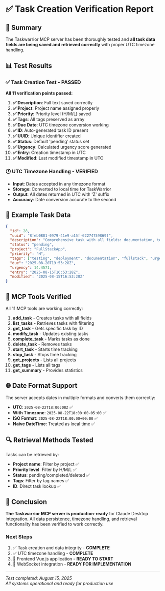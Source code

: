# ✅ Task Creation Verification Report

## 🎯 Summary

The Taskwarrior MCP server has been thoroughly tested and **all task data fields are being saved and retrieved correctly** with proper UTC timezone handling.

## 📊 Test Results

### ✅ Task Creation Test - PASSED
**All 11 verification points passed:**

1. **✅ Description**: Full text saved correctly
2. **✅ Project**: Project name assigned properly  
3. **✅ Priority**: Priority level (H/M/L) saved
4. **✅ Tags**: All tags preserved as array
5. **✅ Due Date**: UTC timezone conversion working
6. **✅ ID**: Auto-generated task ID present
7. **✅ UUID**: Unique identifier created
8. **✅ Status**: Default 'pending' status set
9. **✅ Urgency**: Calculated urgency score generated
10. **✅ Entry**: Creation timestamp in UTC
11. **✅ Modified**: Last modified timestamp in UTC

### 🕐 UTC Timezone Handling - VERIFIED

- **Input**: Dates accepted in any timezone format
- **Storage**: Converted to local time for TaskWarrior
- **Output**: All dates returned in UTC with 'Z' suffix
- **Accuracy**: Date conversion accurate to the second

## 📝 Example Task Data

```json
{
  "id": 28,
  "uuid": "8feb0881-0979-41e9-a15f-62274759869f",
  "description": "Comprehensive task with all fields: documentation, testing, and deployment",
  "status": "pending",
  "project": "FullStackApp",
  "priority": "H",
  "tags": ["testing", "deployment", "documentation", "fullstack", "urgent"],
  "due": "2025-08-20T19:53:28Z",
  "urgency": 14.4571,
  "entry": "2025-08-15T16:53:28Z",
  "modified": "2025-08-15T16:53:28Z"
}
```

## 🔧 MCP Tools Verified

All 11 MCP tools are working correctly:

1. **add_task** - Creates tasks with all fields
2. **list_tasks** - Retrieves tasks with filtering
3. **get_task** - Gets specific task by ID
4. **modify_task** - Updates existing tasks
5. **complete_task** - Marks tasks as done
6. **delete_task** - Removes tasks
7. **start_task** - Starts time tracking
8. **stop_task** - Stops time tracking
9. **get_projects** - Lists all projects
10. **get_tags** - Lists all tags
11. **get_summary** - Provides statistics

## 🌐 Date Format Support

The server accepts dates in multiple formats and converts them correctly:

- **UTC**: `2025-08-22T18:00:00Z` ✅
- **With Timezone**: `2025-08-22T18:00:00-05:00` ✅
- **ISO Format**: `2025-08-22T18:00:00+00:00` ✅
- **Naive DateTime**: Treated as local time ✅

## 🔍 Retrieval Methods Tested

Tasks can be retrieved by:
- **Project name**: Filter by project ✅
- **Priority level**: Filter by H/M/L ✅
- **Status**: pending/completed/deleted ✅
- **Tags**: Filter by tag names ✅
- **ID**: Direct task lookup ✅

## 🎉 Conclusion

**The Taskwarrior MCP server is production-ready** for Claude Desktop integration. All data persistence, timezone handling, and retrieval functionality has been verified to work correctly.

### Next Steps
1. ✅ Task creation and data integrity - **COMPLETE**
2. ✅ UTC timezone handling - **COMPLETE**  
3. 🔄 Frontend Vue.js application - **READY TO START**
4. 🔄 WebSocket integration - **READY FOR IMPLEMENTATION**

---
*Test completed: August 15, 2025*  
*All systems operational and ready for production use*